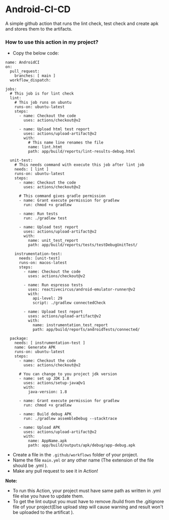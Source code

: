 # Android-CI-CD
A simple github action that runs the lint check, test check and create apk and stores them to the artifacts.

### How to use this action in my project?

- Copy the below code:
```
name: AndroidCI
on:
  pull_request:
    branches: [ main ]
  workflow_dispatch:

jobs:
  # This job is for lint check
  lint:
    # This job runs on ubuntu
    runs-on: ubuntu-latest
    steps:
      - name: Checkout the code
        uses: actions/checkout@v2

      - name: Upload html test report
        uses: actions/upload-artifact@v2
        with:
          # This name line renames the file
          name: lint.htmt
          path: app/build/reports/lint-results-debug.html

  unit-test:
    # This needs command with execute this job after lint job
    needs: [ lint ]
    runs-on: ubuntu-latest
    steps:
      - name: Checkout the code
        uses: actions/checkout@v2
        
      # This command gives gradle permission  
      - name: Grant execute permission for gradlew
        run: chmod +x gradlew

      - name: Run tests
        run: ./gradlew test

      - name: Upload test report
        uses: actions/upload-artifact@v2
        with:
          name: unit_test_report
          path: app/build/reports/tests/testDebugUnitTest/

    instrumentation-test:
      needs: [unit-test]
      runs-on: macos-latest
      steps:
        - name: Checkout the code
          uses: actions/checkout@v2
  
        - name: Run espresso tests
          uses: reactivecircus/android-emulator-runner@v2
          with:
            api-level: 29
            script: ./gradlew connectedCheck
  
        - name: Upload test report
          uses: actions/upload-artifact@v2
          with:
            name: instrumentation_test_report
            path: app/build/reports/androidTests/connected/

  package:
    needs: [ instrumentation-test ]
    name: Generate APK
    runs-on: ubuntu-latest
    steps:
      - name: Checkout the code
        uses: actions/checkout@v2

      # You can change to you project jdk version
      - name: set up JDK 1.8
        uses: actions/setup-java@v1
        with:
          java-version: 1.8

      - name: Grant execute permission for gradlew
        run: chmod +x gradlew

      - name: Build debug APK
        run: ./gradlew assembleDebug --stacktrace

      - name: Upload APK
        uses: actions/upload-artifact@v2
        with:
          name: AppName.apk
          path: app/build/outputs/apk/debug/app-debug.apk
```
- Create a file in the `.github/workflows` folder of your project.
- Name the file `main.yml` or any other name (The extension of the file should be .yml ).
- Make any pull request to see it in Action!

**Note:**
- To run this Action, your project must have same path as written in .yml file else you have to update them.
- To get the lint output you must have to remove /build from the .gitignore file of your project(Else upload step will cause warning and result won't be uploaded to the artificat ).

